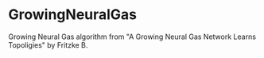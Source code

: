 # GrowingNeuralGas
Growing Neural Gas algorithm from "A Growing Neural Gas Network Learns Topoligies" by Fritzke B. 
